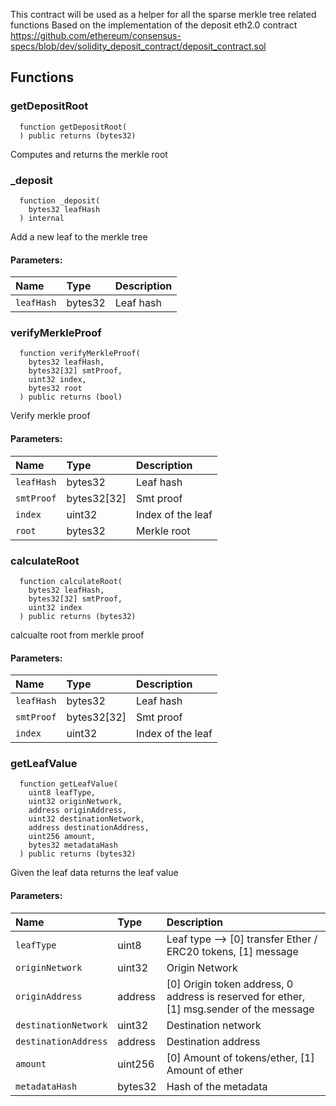 This contract will be used as a helper for all the sparse merkle tree related functions
Based on the implementation of the deposit eth2.0 contract https://github.com/ethereum/consensus-specs/blob/dev/solidity_deposit_contract/deposit_contract.sol


## Functions
### getDepositRoot
```solidity
  function getDepositRoot(
  ) public returns (bytes32)
```
Computes and returns the merkle root



### _deposit
```solidity
  function _deposit(
    bytes32 leafHash
  ) internal
```
Add a new leaf to the merkle tree


#### Parameters:
| Name | Type | Description                                                          |
| :--- | :--- | :------------------------------------------------------------------- |
|`leafHash` | bytes32 | Leaf hash

### verifyMerkleProof
```solidity
  function verifyMerkleProof(
    bytes32 leafHash,
    bytes32[32] smtProof,
    uint32 index,
    bytes32 root
  ) public returns (bool)
```
Verify merkle proof


#### Parameters:
| Name | Type | Description                                                          |
| :--- | :--- | :------------------------------------------------------------------- |
|`leafHash` | bytes32 | Leaf hash
|`smtProof` | bytes32[32] | Smt proof
|`index` | uint32 | Index of the leaf
|`root` | bytes32 | Merkle root

### calculateRoot
```solidity
  function calculateRoot(
    bytes32 leafHash,
    bytes32[32] smtProof,
    uint32 index
  ) public returns (bytes32)
```
calcualte root from merkle proof


#### Parameters:
| Name | Type | Description                                                          |
| :--- | :--- | :------------------------------------------------------------------- |
|`leafHash` | bytes32 | Leaf hash
|`smtProof` | bytes32[32] | Smt proof
|`index` | uint32 | Index of the leaf

### getLeafValue
```solidity
  function getLeafValue(
    uint8 leafType,
    uint32 originNetwork,
    address originAddress,
    uint32 destinationNetwork,
    address destinationAddress,
    uint256 amount,
    bytes32 metadataHash
  ) public returns (bytes32)
```
Given the leaf data returns the leaf value


#### Parameters:
| Name | Type | Description                                                          |
| :--- | :--- | :------------------------------------------------------------------- |
|`leafType` | uint8 | Leaf type -->  [0] transfer Ether / ERC20 tokens, [1] message
|`originNetwork` | uint32 | Origin Network
|`originAddress` | address | [0] Origin token address, 0 address is reserved for ether, [1] msg.sender of the message
|`destinationNetwork` | uint32 | Destination network
|`destinationAddress` | address | Destination address
|`amount` | uint256 | [0] Amount of tokens/ether, [1] Amount of ether
|`metadataHash` | bytes32 | Hash of the metadata

